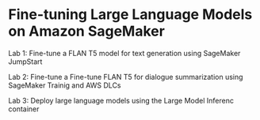 # Fine-tuning Large Language Models on Amazon SageMaker

Lab 1: Fine-tune a FLAN T5 model for text generation using SageMaker JumpStart

Lab 2: Fine-tune a Fine-tune FLAN T5 for dialogue summarization using SageMaker Trainig and AWS DLCs

Lab 3: Deploy large language models using the Large Model Inferenc container
